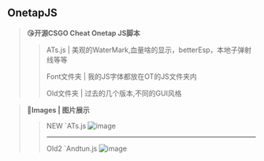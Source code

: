 ## OnetapJS
>**😘开源CSGO Cheat Onetap JS脚本**
>>ATs.js | 美观的WaterMark,血量啥的显示，betterEsp，本地子弹射线等等
>>
>>Font文件夹 | 我的JS字体都放在OT的JS文件夹内
>>
>>Old文件夹 | 过去的几个版本,不同的GUI风格

>**💞Images | 图片展示**
>>NEW `ATs.js
>>![image](https://raw.githubusercontent.com/AndtunO/OnetapJS/main/ATs.png)
>>- - -
>>Old2 `Andtun.js
>>![image](https://raw.githubusercontent.com/AndtunO/OnetapJS/main/old2.png)
